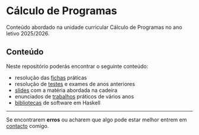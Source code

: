 # Cálculo de Programas

Conteúdo abordado na unidade curricular Cálculo de Programas no ano letivo 2025/2026.

## Conteúdo

Neste repositório poderás encontrar o seguinte conteúdo:
- resolução das [fichas](fichas/) práticas
- resolução de [testes](testes/) e exames de anos anteriores
- [slides](slides/) com a matéria abordada na cadeira
- enunciados de [trabalhos](trabalhos/) práticos de vários anos
- [bibliotecas](bibliotecas/) de software em Haskell

---

Se encontrarem **erros** ou acharem que algo pode estar melhor entrem em [contacto](mailto:a106919@alunos.uminho.pt) comigo.

